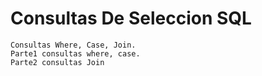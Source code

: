 # Consultas De Seleccion SQL
	Consultas Where, Case, Join.
	Parte1 consultas where, case.
	Parte2 consultas Join